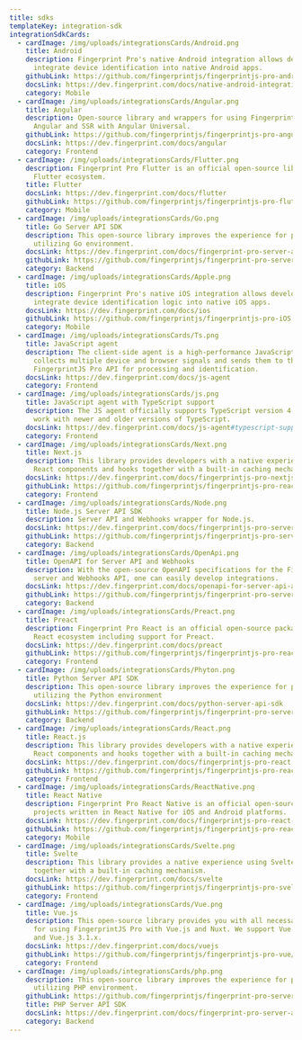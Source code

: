 ```yaml
---
title: sdks
templateKey: integration-sdk
integrationSdkCards:
  - cardImage: /img/uploads/integrationsCards/Android.png
    title: Android
    description: Fingerprint Pro's native Android integration allows developers to
      integrate device identification into native Android apps.
    githubLink: https://github.com/fingerprintjs/fingerprintjs-pro-android-demo
    docsLink: https://dev.fingerprint.com/docs/native-android-integration
    category: Mobile
  - cardImage: /img/uploads/integrationsCards/Angular.png
    title: Angular
    description: Open-source library and wrappers for using FingerprintJS Pro with
      Angular and SSR with Angular Universal.
    githubLink: https://github.com/fingerprintjs/fingerprintjs-pro-angular
    docsLink: https://dev.fingerprint.com/docs/angular
    category: Frontend
  - cardImage: /img/uploads/integrationsCards/Flutter.png
    description: Fingerprint Pro Flutter is an official open-source library for the
      Flutter ecosystem.
    title: Flutter
    docsLink: https://dev.fingerprint.com/docs/flutter
    githubLink: https://github.com/fingerprintjs/fingerprintjs-pro-flutter
    category: Mobile
  - cardImage: /img/uploads/integrationsCards/Go.png
    title: Go Server API SDK
    description: This open-source library improves the experience for projects
      utilizing Go environment.
    docsLink: https://dev.fingerprint.com/docs/fingerprint-pro-server-api-go-sdk
    githubLink: https://github.com/fingerprintjs/fingerprint-pro-server-api-go-sdk
    category: Backend
  - cardImage: /img/uploads/integrationsCards/Apple.png
    title: iOS
    description: Fingerprint Pro's native iOS integration allows developers to
      integrate device identification logic into native iOS apps.
    docsLink: https://dev.fingerprint.com/docs/ios
    githubLink: https://github.com/fingerprintjs/fingerprintjs-pro-iOS
    category: Mobile
  - cardImage: /img/uploads/integrationsCards/Ts.png
    title: JavaScript agent
    description: The client-side agent is a high-performance JavaScript agent that
      collects multiple device and browser signals and sends them to the
      FingerprintJS Pro API for processing and identification.
    docsLink: https://dev.fingerprint.com/docs/js-agent
    category: Frontend
  - cardImage: /img/uploads/integrationsCards/js.png
    title: JavaScript agent with TypeScript support
    description: The JS agent officially supports TypeScript version 4.0, but may
      work with newer and older versions of TypeScript.
    docsLink: https://dev.fingerprint.com/docs/js-agent#typescript-support
    category: Frontend
  - cardImage: /img/uploads/integrationsCards/Next.png
    title: Next.js
    description: This library provides developers with a native experience using
      React components and hooks together with a built-in caching mechanism
    docsLink: https://dev.fingerprint.com/docs/fingerprintjs-pro-nextjs
    githubLink: https://github.com/fingerprintjs/fingerprintjs-pro-react
    category: Frontend
  - cardImage: /img/uploads/integrationsCards/Node.png
    title: Node.js Server API SDK
    description: Server API and Webhooks wrapper for Node.js.
    docsLink: https://dev.fingerprint.com/docs/fingerprintjs-pro-server-api-nodejs-sdk
    githubLink: https://github.com/fingerprintjs/fingerprintjs-pro-server-api-node-sdk
    category: Backend
  - cardImage: /img/uploads/integrationsCards/OpenApi.png
    title: OpenAPI for Server API and Webhooks
    description: With the open-source OpenAPI specifications for the Fingerprint Pro
      server and Webhooks API, one can easily develop integrations.
    docsLink: https://dev.fingerprint.com/docs/openapi-for-server-api-and-webhooks
    githubLink: https://github.com/fingerprintjs/fingerprint-pro-server-api-openapi
    category: Backend
  - cardImage: /img/uploads/integrationsCards/Preact.png
    title: Preact
    description: Fingerprint Pro React is an official open-source package for the
      React ecosystem including support for Preact.
    docsLink: https://dev.fingerprint.com/docs/preact
    githubLink: https://github.com/fingerprintjs/fingerprintjs-pro-react
    category: Frontend
  - cardImage: /img/uploads/integrationsCards/Phyton.png
    title: Python Server API SDK
    description: This open-source library improves the experience for projects
      utilizing the Python environment
    docsLink: https://dev.fingerprint.com/docs/python-server-api-sdk
    githubLink: https://github.com/fingerprintjs/fingerprint-pro-server-api-python-sdk
    category: Backend
  - cardImage: /img/uploads/integrationsCards/React.png
    title: React.js
    description: This library provides developers with a native experience using
      React components and hooks together with a built-in caching mechanism.
    docsLink: https://dev.fingerprint.com/docs/fingerprintjs-pro-react
    githubLink: https://github.com/fingerprintjs/fingerprintjs-pro-react
    category: Frontend
  - cardImage: /img/uploads/integrationsCards/ReactNative.png
    title: React Native
    description: Fingerprint Pro React Native is an official open-source library for
      projects written in React Native for iOS and Android platforms.
    docsLink: https://dev.fingerprint.com/docs/fingerprintjs-pro-react-native
    githubLink: https://github.com/fingerprintjs/fingerprintjs-pro-react-native
    category: Mobile
  - cardImage: /img/uploads/integrationsCards/Svelte.png
    title: Svelte
    description: This library provides a native experience using Svelte components
      together with a built-in caching mechanism.
    docsLink: https://dev.fingerprint.com/docs/svelte
    githubLink: https://github.com/fingerprintjs/fingerprintjs-pro-svelte
    category: Frontend
  - cardImage: /img/uploads/integrationsCards/Vue.png
    title: Vue.js
    description: This open-source library provides you with all necessary wrappers
      for using FingerprintJS Pro with Vue.js and Nuxt. We support Vue.js 2.6.x
      and Vue.js 3.1.x.
    docsLink: https://dev.fingerprint.com/docs/vuejs
    githubLink: https://github.com/fingerprintjs/fingerprintjs-pro-vue/tree/main/packages
    category: Frontend
  - cardImage: /img/uploads/integrationsCards/php.png
    description: This open-source library improves the experience for projects
      utilizing PHP environment.
    githubLink: https://github.com/fingerprintjs/fingerprint-pro-server-api-php-sdk
    title: PHP Server API SDK
    docsLink: https://dev.fingerprint.com/docs/fingerprint-pro-server-api-php-sdk
    category: Backend
---
```

